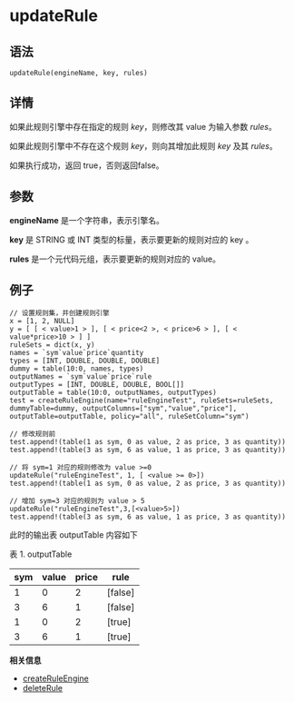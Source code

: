 # updateRule

## 语法

`updateRule(engineName, key, rules)`

## 详情

如果此规则引擎中存在指定的规则 *key*，则修改其 value 为输入参数 *rules*。

如果此规则引擎中不存在这个规则 *key*，则向其增加此规则 *key* 及其 *rules*。

如果执行成功，返回 true，否则返回false。

## 参数

**engineName** 是一个字符串，表示引擎名。

**key** 是 STRING 或 INT 类型的标量，表示要更新的规则对应的 key 。

**rules** 是一个元代码元组，表示要更新的规则对应的 value。

## 例子

```
// 设置规则集，并创建规则引擎
x = [1, 2, NULL]
y = [ [ < value>1 > ], [ < price<2 >, < price>6 > ], [ < value*price>10 > ] ]
ruleSets = dict(x, y)
names = `sym`value`price`quantity
types = [INT, DOUBLE, DOUBLE, DOUBLE]
dummy = table(10:0, names, types)
outputNames = `sym`value`price`rule
outputTypes = [INT, DOUBLE, DOUBLE, BOOL[]]
outputTable = table(10:0, outputNames, outputTypes)
test = createRuleEngine(name="ruleEngineTest", ruleSets=ruleSets, dummyTable=dummy, outputColumns=["sym","value","price"], outputTable=outputTable, policy="all", ruleSetColumn="sym")

// 修改规则前
test.append!(table(1 as sym, 0 as value, 2 as price, 3 as quantity))
test.append!(table(3 as sym, 6 as value, 1 as price, 3 as quantity))

// 将 sym=1 对应的规则修改为 value >=0
updateRule("ruleEngineTest", 1, [ <value >= 0>])
test.append!(table(1 as sym, 0 as value, 2 as price, 3 as quantity))

// 增加 sym=3 对应的规则为 value > 5
updateRule("ruleEngineTest",3,[<value>5>])
test.append!(table(3 as sym, 6 as value, 1 as price, 3 as quantity))

```

此时的输出表 outputTable 内容如下

表 1. outputTable

| sym | value | price | rule |
| --- | --- | --- | --- |
| 1 | 0 | 2 | [false] |
| 3 | 6 | 1 | [false] |
| 1 | 0 | 2 | [true] |
| 3 | 6 | 1 | [true] |

**相关信息**

* [createRuleEngine](../c/createRuleEngine.html "createRuleEngine")
* [deleteRule](../d/deleteRule.html "deleteRule")

